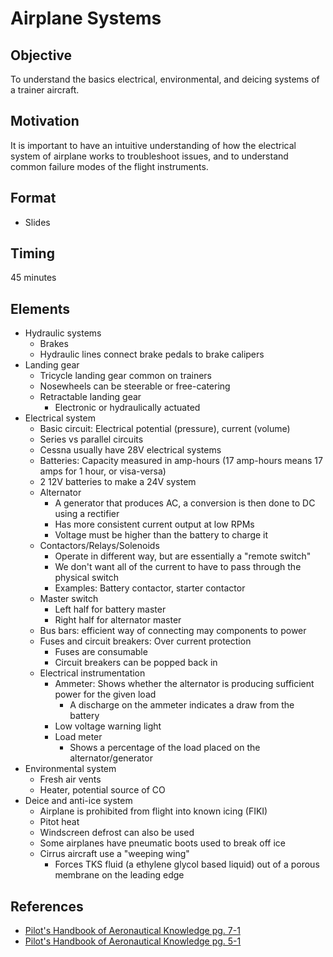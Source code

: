 # Airplane Systems

## Objective

To understand the basics electrical, environmental, and deicing systems of a trainer aircraft.

## Motivation

It is important to have an intuitive understanding of how the electrical system of airplane works to troubleshoot issues, and to understand common failure modes of the flight instruments.

## Format

- Slides

## Timing

45 minutes

## Elements

- Hydraulic systems
  - Brakes
  - Hydraulic lines connect brake pedals to brake calipers
- Landing gear
  - Tricycle landing gear common on trainers
  - Nosewheels can be steerable or free-catering
  - Retractable landing gear
    - Electronic or hydraulically actuated
- Electrical system
  - Basic circuit: Electrical potential (pressure), current (volume)
  - Series vs parallel circuits
  - Cessna usually have 28V electrical systems
  - Batteries: Capacity measured in amp-hours (17 amp-hours means 17 amps for 1 hour, or visa-versa)
  - 2 12V batteries to make a 24V system
  - Alternator
    - A generator that produces AC, a conversion is then done to DC using a rectifier
    - Has more consistent current output at low RPMs
    - Voltage must be higher than the battery to charge it
  - Contactors/Relays/Solenoids
    - Operate in different way, but are essentially a "remote switch"
    - We don't want all of the current to have to pass through the physical switch
    - Examples: Battery contactor, starter contactor
  - Master switch
    - Left half for battery master
    - Right half for alternator master
  - Bus bars: efficient way of connecting may components to power
  - Fuses and circuit breakers: Over current protection
    - Fuses are consumable
    - Circuit breakers can be popped back in
  - Electrical instrumentation
    - Ammeter: Shows whether the alternator is producing sufficient power for the given load
      - A discharge on the ammeter indicates a draw from the battery
    - Low voltage warning light
    - Load meter
      - Shows a percentage of the load placed on the alternator/generator
- Environmental system
  - Fresh air vents
  - Heater, potential source of CO
- Deice and anti-ice system
  - Airplane is prohibited from flight into known icing (FIKI)
  - Pitot heat
  - Windscreen defrost can also be used
  - Some airplanes have pneumatic boots used to break off ice
  - Cirrus aircraft use a "weeping wing"
    - Forces TKS fluid (a ethylene glycol based liquid) out of a porous membrane on the leading edge

## References

- [Pilot's Handbook of Aeronautical Knowledge pg. 7-1](/_references/PHAK/7-1)
- [Pilot's Handbook of Aeronautical Knowledge pg. 5-1](/_references/PHAK/5-1)
